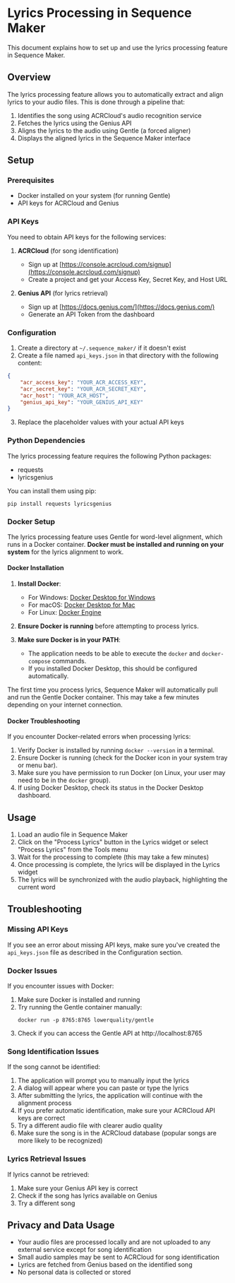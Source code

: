 # Lyrics Processing in Sequence Maker

This document explains how to set up and use the lyrics processing feature in Sequence Maker.

## Overview

The lyrics processing feature allows you to automatically extract and align lyrics to your audio files. This is done through a pipeline that:

1. Identifies the song using ACRCloud's audio recognition service
2. Fetches the lyrics using the Genius API
3. Aligns the lyrics to the audio using Gentle (a forced aligner)
4. Displays the aligned lyrics in the Sequence Maker interface

## Setup

### Prerequisites

- Docker installed on your system (for running Gentle)
- API keys for ACRCloud and Genius

### API Keys

You need to obtain API keys for the following services:

1. **ACRCloud** (for song identification)
   - Sign up at [https://console.acrcloud.com/signup](https://console.acrcloud.com/signup)
   - Create a project and get your Access Key, Secret Key, and Host URL

2. **Genius API** (for lyrics retrieval)
   - Sign up at [https://docs.genius.com/](https://docs.genius.com/)
   - Generate an API Token from the dashboard

### Configuration

1. Create a directory at `~/.sequence_maker/` if it doesn't exist
2. Create a file named `api_keys.json` in that directory with the following content:

```json
{
    "acr_access_key": "YOUR_ACR_ACCESS_KEY",
    "acr_secret_key": "YOUR_ACR_SECRET_KEY",
    "acr_host": "YOUR_ACR_HOST",
    "genius_api_key": "YOUR_GENIUS_API_KEY"
}
```

3. Replace the placeholder values with your actual API keys

### Python Dependencies

The lyrics processing feature requires the following Python packages:
- requests
- lyricsgenius

You can install them using pip:
```
pip install requests lyricsgenius
```

### Docker Setup

The lyrics processing feature uses Gentle for word-level alignment, which runs in a Docker container. **Docker must be installed and running on your system** for the lyrics alignment to work.

#### Docker Installation

1. **Install Docker**:
   - For Windows: [Docker Desktop for Windows](https://docs.docker.com/desktop/install/windows-install/)
   - For macOS: [Docker Desktop for Mac](https://docs.docker.com/desktop/install/mac-install/)
   - For Linux: [Docker Engine](https://docs.docker.com/engine/install/)

2. **Ensure Docker is running** before attempting to process lyrics.

3. **Make sure Docker is in your PATH**:
   - The application needs to be able to execute the `docker` and `docker-compose` commands.
   - If you installed Docker Desktop, this should be configured automatically.

The first time you process lyrics, Sequence Maker will automatically pull and run the Gentle Docker container. This may take a few minutes depending on your internet connection.

#### Docker Troubleshooting

If you encounter Docker-related errors when processing lyrics:

1. Verify Docker is installed by running `docker --version` in a terminal.
2. Ensure Docker is running (check for the Docker icon in your system tray or menu bar).
3. Make sure you have permission to run Docker (on Linux, your user may need to be in the `docker` group).
4. If using Docker Desktop, check its status in the Docker Desktop dashboard.

## Usage

1. Load an audio file in Sequence Maker
2. Click on the "Process Lyrics" button in the Lyrics widget or select "Process Lyrics" from the Tools menu
3. Wait for the processing to complete (this may take a few minutes)
4. Once processing is complete, the lyrics will be displayed in the Lyrics widget
5. The lyrics will be synchronized with the audio playback, highlighting the current word

## Troubleshooting

### Missing API Keys

If you see an error about missing API keys, make sure you've created the `api_keys.json` file as described in the Configuration section.

### Docker Issues

If you encounter issues with Docker:

1. Make sure Docker is installed and running
2. Try running the Gentle container manually:
   ```
   docker run -p 8765:8765 lowerquality/gentle
   ```
3. Check if you can access the Gentle API at http://localhost:8765

### Song Identification Issues

If the song cannot be identified:

1. The application will prompt you to manually input the lyrics
2. A dialog will appear where you can paste or type the lyrics
3. After submitting the lyrics, the application will continue with the alignment process
4. If you prefer automatic identification, make sure your ACRCloud API keys are correct
5. Try a different audio file with clearer audio quality
6. Make sure the song is in the ACRCloud database (popular songs are more likely to be recognized)

### Lyrics Retrieval Issues

If lyrics cannot be retrieved:

1. Make sure your Genius API key is correct
2. Check if the song has lyrics available on Genius
3. Try a different song

## Privacy and Data Usage

- Your audio files are processed locally and are not uploaded to any external service except for song identification
- Small audio samples may be sent to ACRCloud for song identification
- Lyrics are fetched from Genius based on the identified song
- No personal data is collected or stored